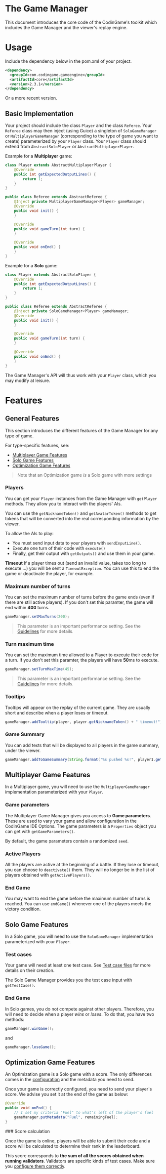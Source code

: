 # The Game Manager

This document introduces the core code of the CodinGame's toolkit which includes the Game Manager and the viewer's replay engine.

# Usage

Include the dependency below in the pom.xml of your project.
```xml
<dependency>
  <groupId>com.codingame.gameengine</groupId>
  <artifactId>core</artifactId>
  <version>2.3.1</version>
</dependency>
```
Or a more recent version.


## Basic Implementation

Your project should include the class `Player` and the class `Referee`.
Your `Referee` class may then inject (using Guice) a singleton of `SoloGameManager` or `MultiplayerGameManager` (corresponding to the type of game you want to create) parameterized by your `Player` class.
Your `Player` class should extend from `AbstractSoloPlayer` or `AbstractMultiplayerPlayer`.

Example for a **Multiplayer** game:
```java
class Player extends AbstractMultiplayerPlayer {
    @Override
    public int getExpectedOutputLines() {
        return 1;
    }
}

public class Referee extends AbstractReferee {
    @Inject private MultiplayerGameManager<Player> gameManager;
    @Override
    public void init() {
    }

    @Override
    public void gameTurn(int turn) {
    }

    @Override
    public void onEnd() {
    }
}
```

Example for a **Solo** game:
```java
class Player extends AbstractSoloPlayer {
    @Override
    public int getExpectedOutputLines() {
        return 1;
    }
}

public class Referee extends AbstractReferee {
    @Inject private SoloGameManager<Player> gameManager;
    @Override
    public void init() {
    }

    @Override
    public void gameTurn(int turn) {
    }

    @Override
    public void onEnd() {
    }
}
```

The Game Manager's API will thus work with your `Player` class, which you may modify at leisure.

# Features

## General Features
This section introduces the different features of the Game Manager for any type of game.

For type-specific features, see:
- [Multiplayer Game Features](#multiplayer-game-features)
- [Solo Game Features](#solo-game-features)
- [Optimization Game Features](#optimization-game-features)
>Note that an Optimization game *is* a Solo game with more settings

### Players

You can get your `Player` instances from the Game Manager with `getPlayer` methods. They allow you to interact with the players' AIs.

You can use the `getNicknameToken()` and `getAvatarToken()` methods to get tokens that will be converted into the real corresponding information by the viewer.

To allow the AIs to play:
- You must send input data to your players with `sendInputLine()`. 
- Execute one turn of their code with `execute()`
- Finally, get their output with `getOutputs()` and use them in your game.

**Timeout**
If a player times out (send an invalid value, takes too long to execute ...) you will be sent a `TimeoutException`. You can use this to end the game or deactivate the player, for example.

### Maximum number of turns

You can set the maximum number of turns before the game ends (even if there are still active players). If you don't set this paramter, the game will end within **400** turns.

```java
gameManager.setMaxTurns(200);
```

>This parameter is an important performance setting. See the [Guidelines](misc/misc-1-guidelines.md) for more details.

### Turn maximum time

You can set the maximum time allowed to a Player to execute their code for a turn. If you don't set this paramter, the players will have **50**ms to execute.

```java
gameManager.setTurnMaxTime(45);
```

>This parameter is an important performance setting. See the [Guidelines](misc/misc-1-guidelines.md) for more details.

### Tooltips

Tooltips will appear on the replay of the current game. They are usually short and describe when a player loses or timeout.

```java
gameManager.addTooltip(player, player.getNicknameToken() + " timeout!");
```

### Game Summary

You can add texts that will be displayed to all players in the game summary, under the viewer.

```java
gameManager.addToGameSummary(String.format("%s pushed %s!", player1.getNicknameToken(), player2.getNicknameToken()));
```

## Multiplayer Game Features <a name="multiplayer-game-features"></a>

In a Multiplayer game, you will need to use the `MultiplayerGameManager` implementation parameterized with your `Player`.

### Game parameters

The Multiplayer Game Manager gives you access to **Game parameters**. These are used to vary your game and allow configuration in the CodinGame IDE Options. The game parameters is a `Properties` object you can get with `getGameParameters()`.

By default, the game parameters contain a randomized `seed`.

### Active Players

All the players are active at the beginning of a battle. If they lose or timeout, you can choose to `deactivate()` them. They will no longer be in the list of players obtained with `getActivePlayers()`.

### End Game

You may want to end the game before the maximum number of turns is reached. You can use `endGame()` whenever one of the players meets the victory condition.

## Solo Game Features <a name="solo-game-features"></a>

In a Solo game, you will need to use the `SoloGameManager` implementation parameterized with your `Player`.

### Test cases

Your game will need at least one test case. See [Test case files](core-4-configuration.md#test-case-file) for more details on their creation.

The Solo Game Manager provides you the test case input with `getTestCase()`.

### End Game

In Solo games, you do not compete against other players. Therefore, you will need to decide when a player *wins* or *loses*. To do that, you have two methods:
```java
gameManager.winGame();
```
and
```java
gameManager.loseGame();
```

## Optimization Game Features <a name="optimization-game-features"></a>

An Optimization game is a Solo game with a score. The only differences comes in the [configuration](core-4-configuration.md#optimization-game-configuration) and the metadata you need to send.

Once your game is correctly configured, you need to send your player's score. We advise you set it at the end of the game as below:
```java
@Override
public void onEnd() {
    // I set my criteria "Fuel" to what's left of the player's fuel
    gameManager.putMetadata("Fuel", remainingFuel);
}
```

### Score calculation

Once the game is online, players will be able to submit their code and a score will be calculated to determine their rank in the leaderboard.

This score corresponds to **the sum of all the scores obtained when running validators**. Validators are specific kinds of test cases. Make sure you [configure them correctly](core-4-configuration.md#test-case-file).